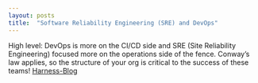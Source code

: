 ```yaml
---
layout: posts
title:  "Software Reliability Engineering (SRE) and DevOps"
---
```

High level: DevOps is more on the CI/CD side and SRE (Site Reliability Engineering) focused more on the operations side of the fence. Conway’s law applies, so the structure of your org is critical to the success of these teams!
[Harness-Blog](https://harness.io/blog/sre-vs-devops)